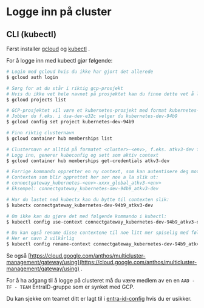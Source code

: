 # Logge inn på cluster
## CLI (kubectl)

Først installer [gcloud](https://cloud.google.com/sdk/docs/install) og [kubectl](https://cloud.google.com/sdk/docs/components#managing_components) .

For å logge inn med kubectl gjør følgende:

```bash
# Login med gcloud hvis du ikke har gjort det allerede
$ gcloud auth login

# Sørg for at du står i riktig gcp-prosjekt
# Hvis du ikke vet hele navnet på prosjektet kan du finne dette vet å liste prosjekter
$ gcloud projects list

# GCP-prosjektet vil være et kubernetes-prosjekt med format kubernetes-<env>-xxxx
# Jobber du f.eks. i dsa-dev-e32c velger du kubernetes-dev-94b9
$ gcloud config set project kubernetes-dev-94b9

# Finn riktig clusternavn
$ gcloud container hub memberships list

# Clusternavn er alltid på formatet <cluster>-<env>, f.eks. atkv3-dev for on-prem og atgcp1-dev for GCP
# Logg inn, generer kubeconfig og sett som aktiv context
$ gcloud container hub memberships get-credentials atkv3-dev

# Forrige kommando oppretter en ny context, som kan autentisere deg mot clusteret
# Contexten som blir opprettet her ser noe a la slik ut:
# connectgateway_kubernetes-<env>-xxxx_global_atkv3-<env>
# Eksempel: connectgateway_kubernetes-dev-94b9_atkv3-dev

# Har du lastet ned kubectx kan du bytte til contexten slik:
$ kubectx connectgateway_kubernetes-dev-94b9_atkv3-dev

# Om ikke kan du gjøre det med følgende kommando i kubectl:
$ kubectl config use-context connectgateway_kubernetes-dev-94b9_atkv3-dev

# Du kan også rename disse contextene til noe litt mer spiselig med følgende kommando
# Her er navn 2 vilkårlig
$ kubectl config rename-context connectgateway_kubernetes-dev-94b9_atkv3-dev atkv1-dev
```

Se også [https://cloud.google.com/anthos/multicluster-management/gateway/using](https://cloud.google.com/anthos/multicluster-management/gateway/using) .

For å ha adgang til å logge på clusteret må du være medlem av en en `AAD - TF - TEAM` EntraID-gruppe som er synket med GCP.

Du kan sjekke om teamet ditt er lagt til i [entra-id-config](https://github.com/kartverket/entra-id-config/blob/main/org.yaml) 
hvis du er usikker.
